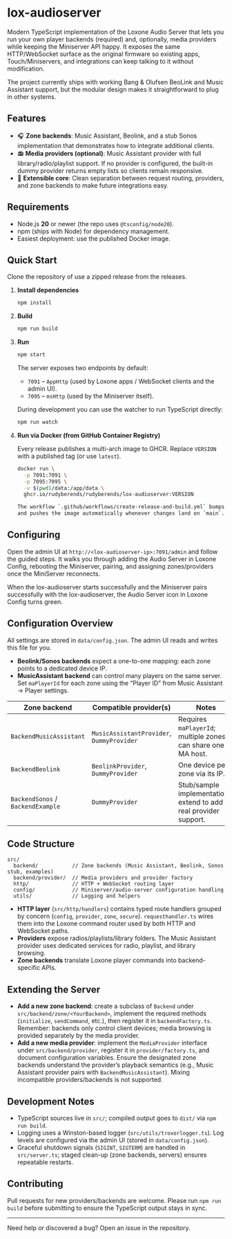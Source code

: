 # lox-audioserver

Modern TypeScript implementation of the Loxone Audio Server that lets you run your own
player backends (required) and, optionally, media providers while keeping the Miniserver API
happy. It exposes the same HTTP/WebSocket surface as the original firmware so existing apps,
Touch/Miniservers, and integrations can keep talking to it without modification.

The project currently ships with working Bang & Olufsen BeoLink and Music Assistant support, but the modular design makes it straightforward to plug in other systems.

## Features

- 🎧 **Zone backends**: Music Assistant, Beolink, and a stub Sonos implementation that
  demonstrates how to integrate additional clients.
- 📻 **Media providers (optional)**: Music Assistant provider with full library/radio/playlist
  support. If no provider is configured, the built-in dummy provider returns empty lists so
  clients remain responsive.
- 🧩 **Extensible core**: Clean separation between request routing, providers, and zone
  backends to make future integrations easy.

## Requirements

- Node.js **20** or newer (the repo uses `@tsconfig/node20`).
- npm (ships with Node) for dependency management.
- Easiest deployment: use the published Docker image.

## Quick Start

Clone the repository of use a zipped release from the releases.

1. **Install dependencies**

   ```bash
   npm install
   ```

2. **Build**

   ```bash
   npm run build
   ```

3. **Run**

   ```bash
   npm start
   ```

   The server exposes two endpoints by default:

   - `7091` – `AppHttp` (used by Loxone apps / WebSocket clients and the admin UI).
   - `7095` – `msHttp` (used by the Miniserver itself).

   During development you can use the watcher to run TypeScript directly:

   ```bash
   npm run watch
   ```

5. **Run via Docker (from GitHub Container Registry)**

   Every release publishes a multi-arch image to GHCR. Replace `VERSION` with a published tag
   (or use `latest`).

   ```bash
   docker run \
     -p 7091:7091 \
     -p 7095:7095 \
     -v $(pwd)/data:/app/data \
     ghcr.io/rudyberends/rudyberends/lox-audioserver:VERSION

   The workflow `.github/workflows/create-release-and-build.yml` bumps the version, builds,
   and pushes the image automatically whenever changes land on `main`.

## Configuring

Open the admin UI at `http://<lox-audioserver-ip>:7091/admin` and follow the guided steps. It walks you through adding the Audio Server in Loxone Config, rebooting the Miniserver, pairing, and assigning zones/providers once the MiniServer reconnects.

When the lox-audioserver starts successfully and the Miniserver pairs successfully with the lox-audioserver, the Audio Server icon in
Loxone Config turns green.

## Configuration Overview

All settings are stored in `data/config.json`. The
admin UI reads and writes this file for you.

- **Beolink/Sonos backends** expect a one-to-one mapping: each zone points to a dedicated
  device IP.
- **MusicAssistant backend** can control many players on the same server. Set `maPlayerId` for
  each zone using the “Player ID” from Music Assistant → Player settings.

| Zone backend | Compatible provider(s)                   | Notes |
| ------------ | ---------------------------------------- | ----- |
| `BackendMusicAssistant` | `MusicAssistantProvider`, `DummyProvider` | Requires `maPlayerId`; multiple zones can share one MA host. |
| `BackendBeolink`        | `BeolinkProvider`, `DummyProvider`                           | One device per zone via its IP. |
| `BackendSonos` / `BackendExample` | `DummyProvider`                 | Stub/sample implementations; extend to add real provider support. |

## Code Structure

```
src/
  backend/           // Zone backends (Music Assistant, Beolink, Sonos stub, examples)
  backend/provider/  // Media providers and provider factory
  http/              // HTTP + WebSocket routing layer
  config/            // Miniserver/audio-server configuration handling
  utils/             // Logging and helpers
```

- **HTTP layer** (`src/http/handlers`) contains typed route handlers grouped by concern
  (`config`, `provider`, `zone`, `secure`). `requesthandler.ts` wires them into the Loxone
  command router used by both HTTP and WebSocket paths.
- **Providers** expose radios/playlists/library folders. The Music Assistant provider uses
  dedicated services for radio, playlist, and library browsing.
- **Zone backends** translate Loxone player commands into backend-specific APIs.

## Extending the Server

- **Add a new zone backend**: create a subclass of `Backend` under
  `src/backend/zone/<YourBackend>`, implement the required methods (`initialize`,
  `sendCommand`, etc.), then register it in `backendFactory.ts`. Remember: backends only control
  client devices; media browsing is provided separately by the media provider.
- **Add a new media provider**: implement the `MediaProvider` interface under
  `src/backend/provider`, register it in `provider/factory.ts`, and document configuration
  variables. Ensure the designated zone backends understand the provider’s playback semantics
  (e.g., Music Assistant provider pairs with `BackendMusicAssistant`). Mixing incompatible
  providers/backends is not supported.

## Development Notes

- TypeScript sources live in `src/`; compiled output goes to `dist/` via `npm run build`.
- Logging uses a Winston-based logger (`src/utils/troxorlogger.ts`). Log levels are configured
  via the admin UI (stored in `data/config.json`).
- Graceful shutdown signals (`SIGINT`, `SIGTERM`) are handled in `src/server.ts`; staged
  clean-up (zone backends, servers) ensures repeatable restarts.

## Contributing

Pull requests for new providers/backends are welcome. Please run `npm run build` before
submitting to ensure the TypeScript output stays in sync.

---

Need help or discovered a bug? Open an issue in the repository.
